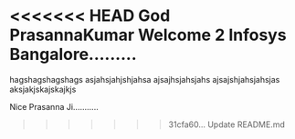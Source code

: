 <<<<<<< HEAD
God PrasannaKumar Welcome 2 Infosys Bangalore.........
=======
hagshagshagshags
asjahsjahjshjahsa
ajsajhsjahsjahs
ajsajshjahsjahsjas
aksjakjskajskajkjs


Nice Prasanna Ji...........
>>>>>>> 31cfa60... Update README.md
